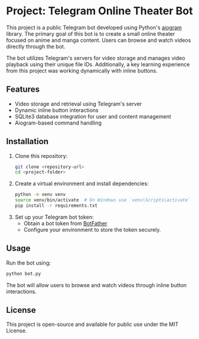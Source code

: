 # Project: Telegram Online Theater Bot

This project is a public Telegram bot developed using Python's [aiogram](https://github.com/aiogram/aiogram) library. The primary goal of this bot is to create a small online theater focused on anime and manga content. Users can browse and watch videos directly through the bot.

The bot utilizes Telegram's servers for video storage and manages video playback using their unique file IDs. Additionally, a key learning experience from this project was working dynamically with inline buttons.

## Features

- Video storage and retrieval using Telegram's server
- Dynamic inline button interactions
- SQLite3 database integration for user and content management
- Aiogram-based command handling

## Installation

1. Clone this repository:
   ```sh
   git clone <repository-url>
   cd <project-folder>
   ```
2. Create a virtual environment and install dependencies:
   ```sh
   python -m venv venv
   source venv/bin/activate  # On Windows use `venv\Scripts\activate`
   pip install -r requirements.txt
   ```
3. Set up your Telegram bot token:
   - Obtain a bot token from [BotFather](https://t.me/BotFather)
   - Configure your environment to store the token securely.

## Usage

Run the bot using:
```sh
python bot.py
```
The bot will allow users to browse and watch videos through inline button interactions.

## License

This project is open-source and available for public use under the MIT License.


